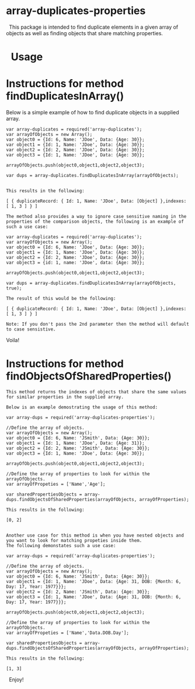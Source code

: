 # array-duplicates-properties
 
This package is intended to find duplicate elements in a given array of objects as well as finding objects that share matching properties.

 
Usage
=====

Instructions for method findDuplicatesInArray()
===============================================

Below is a simple example of how to find duplicate objects in a supplied array. 

	var array-duplicates = required('array-duplicates');
	var arrayOfObjects = new Array();
    var object0 = {Id: 6, Name: 'JDoe', Data: {Age: 30}};
    var object1 = {Id: 1, Name: 'JDoe', Data: {Age: 30}};
    var object2 = {Id: 2, Name: 'JDoe', Data: {Age: 30}};
    var object3 = {Id: 1, Name: 'JDoe', Data: {Age: 30}};

    arrayOfObjects.push(object0,object1,object2,object3);

    var dups = array-duplicates.findDuplicatesInArray(arrayOfObjects);


	This results in the following:

	[ { duplicateRecord: { Id: 1, Name: 'JDoe', Data: [Object] },indexes: [ 1, 3 ] } ]

	The method also provides a way to ignore case sensitive naming in the properties of the comparison objects, the following is an example of such a use case:

	var array-duplicates = required('array-duplicates');
	var arrayOfObjects = new Array();
    var object0 = {Id: 6, Name: 'JDoe', Data: {Age: 30}};
    var object1 = {Id: 1, Name: 'JDoe', Data: {Age: 30}};
    var object2 = {Id: 2, Name: 'JDoe', Data: {Age: 30}};
    var object3 = {id: 1, name: 'JDoe', data: {Age: 30}};

    arrayOfObjects.push(object0,object1,object2,object3);

    var dups = array-duplicates.findDuplicatesInArray(arrayOfObjects, true);

	The result of this would be the following:

	[ { duplicateRecord: { Id: 1, Name: 'JDoe', Data: [Object] },indexes: [ 1, 3 ] } ]

	Note: If you don't pass the 2nd parameter then the method will default to case sensistive.


Voila!


Instructions for method findObjectsOfSharedProperties()
=======================================================

	This method returns the indexes of objects that share the same values for similar properties in the supplied array. 

	Below is an example demostrating the usage of this method:

	var array-dups = required('array-duplicates-properties');

	//Define the array of objects.
	var arrayOfObjects = new Array();
    var object0 = {Id: 6, Name: 'JSmith', Data: {Age: 30}};
    var object1 = {Id: 1, Name: 'JDoe', Data: {Age: 31}};
    var object2 = {Id: 2, Name: 'JSmith', Data: {Age: 30}};
    var object3 = {Id: 1, Name: 'JDoe', Data: {Age: 30}};

    arrayOfObjects.push(object0,object1,object2,object3);

	//Define the array of properties to look for within the arrayOfObjects.
	var arrayOfPropeties = ['Name','Age'];

	var sharedPropertiesObjects = array-dups.findObjectsOfSharedProperties(arrayOfObjects, arrayOfProperties);

	This results in the following:

	[0, 2]


	Another use case for this method is when you have nested objects and you want to look for matching propeties inside them. 
	The following demonstates such a use case:

	var array-dups = required('array-duplicates-properties');

	//Define the array of objects.
	var arrayOfObjects = new Array();
    var object0 = {Id: 6, Name: 'JSmith', Data: {Age: 30}};
    var object1 = {Id: 1, Name: 'JDoe', Data: {Age: 31, DOB: {Month: 6, Day: 17, Year: 1977}}};
    var object2 = {Id: 2, Name: 'JSmith', Data: {Age: 30}};
    var object3 = {Id: 1, Name: 'JDoe', Data: {Age: 31, DOB: {Month: 6, Day: 17, Year: 1977}}};

    arrayOfObjects.push(object0,object1,object2,object3);

	//Define the array of properties to look for within the arrayOfObjects.
	var arrayOfPropeties = ['Name','Data.DOB.Day'];

	var sharedPropertiesObjects = array-dups.findObjectsOfSharedProperties(arrayOfObjects, arrayOfProperties);

	This results in the following:

	[1, 3]

 
Enjoy! 
